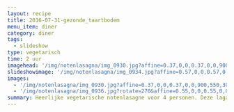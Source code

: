 ```yaml
---
layout: recipe
title: 2016-07-31-gezonde_taartbodem
menu_item: diner
category: diner
tags:
  - slideshow
type: vegetarisch
time: 2 uur
imagehead: '/img/notenlasagna/img_0930.jpg?affine=0.37,0,0,0.37,0,0,900,550,30,120'
slideshowimage: '/img/notenlasagna/img_0934.jpg?affine=0.57,0,0,0.57,0,0,900,550,500,200'
images:
  - '/img/notenlasagna/img_0930.jpg?affine=0.37,0,0,0.37,0,0,900,550,30,120'
  - '/img/notenlasagna/img_0936.jpg?rotate=270&affine=0.55,0,0,0.55,0,0,900,500,90,200'
summary: Heerlijke vegetarische notenlasagne voor 4 personen. Deze lagagne heeft gegrilde aubergineplakjes in plaats van pasta lasagnebladen. Daarnaast bevat het noten voor de eiwitten in plaats van gehakt. Zo lekker dat je niet eens merkt dat er geen vlees in zit.
---
```

